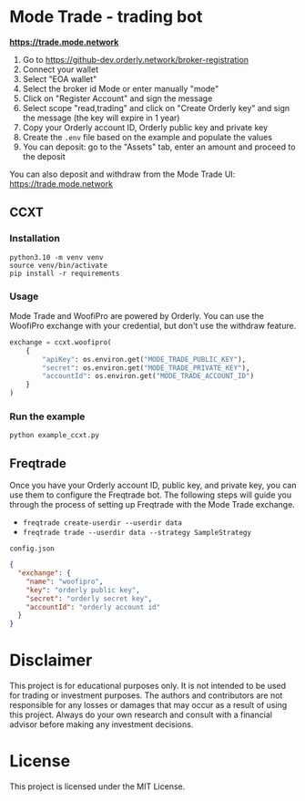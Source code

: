 # Mode Trade - trading bot

**https://trade.mode.network**

1. Go to https://github-dev.orderly.network/broker-registration
2. Connect your wallet
3. Select "EOA wallet"
4. Select the broker id Mode or enter manually "mode"
5. Click on "Register Account" and sign the message
6. Select scope "read,trading" and click on "Create Orderly key" and sign the message (the key will expire in 1 year)
7. Copy your Orderly account ID, Orderly public key and private key
8. Create the `.env` file based on the example and populate the values
9. You can deposit: go to the "Assets" tab, enter an amount and proceed to the deposit

You can also deposit and withdraw from the Mode Trade UI: https://trade.mode.network

## CCXT

### Installation

    python3.10 -m venv venv
    source venv/bin/activate
    pip install -r requirements

### Usage

Mode Trade and WoofiPro are powered by Orderly.
You can use the WoofiPro exchange with your credential, but don't use the withdraw feature.

```python
exchange = ccxt.woofipro(
    {
        "apiKey": os.environ.get("MODE_TRADE_PUBLIC_KEY"),
        "secret": os.environ.get("MODE_TRADE_PRIVATE_KEY"),
        "accountId": os.environ.get("MODE_TRADE_ACCOUNT_ID")
    }
)
```

### Run the example

    python example_ccxt.py

## Freqtrade

Once you have your Orderly account ID, public key, and private key, you can use them to configure the Freqtrade bot. The following steps will guide you through the process of setting up Freqtrade with the Mode Trade exchange.

- `freqtrade create-userdir --userdir data`
- `freqtrade trade --userdir data --strategy SampleStrategy`

`config.json`

```json
{
  "exchange": {
    "name": "woofipro",
    "key": "orderly public key",
    "secret": "orderly secret key",
    "accountId": "orderly account id"
  }
}
```

# Disclaimer

This project is for educational purposes only. It is not intended to be used for trading or investment purposes. The authors and contributors are not responsible for any losses or damages that may occur as a result of using this project. Always do your own research and consult with a financial advisor before making any investment decisions.

# License

This project is licensed under the MIT License.
